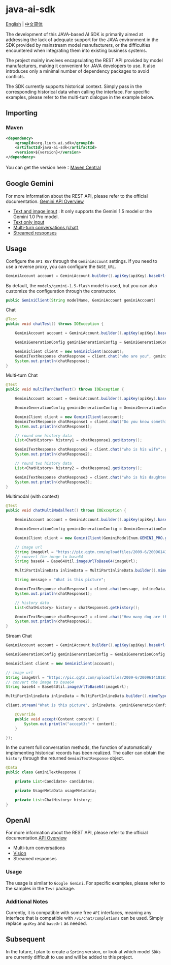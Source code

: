 # java-ai-sdk

[English](README.md) | [中文简体](README_CN.md)

The development of this JAVA-based AI SDK is primarily aimed at addressing the lack of adequate support for the JAVA environment in the SDK provided by mainstream model manufacturers, or the difficulties encountered when integrating them into existing business systems.

The project mainly involves encapsulating the REST API provided by model manufacturers, making it convenient for JAVA developers to use. It also introduces only a minimal number of dependency packages to avoid conflicts.

The SDK currently supports historical context. Simply pass in the corresponding historical data when calling the interface. For specific examples, please refer to the multi-turn dialogue in the example below.

## Importing

### Maven

```xml
<dependency>
    <groupId>org.liurb.ai.sdk</groupId>
    <artifactId>java-ai-sdk</artifactId>
    <version>${version}</version>
</dependency>
```

You can get the version here：[Maven Central](https://central.sonatype.com/artifact/org.liurb.ai.sdk/java-ai-sdk)

## Google Gemini

For more information about the REST API, please refer to the official documentation. [Gemini API Overview](https://ai.google.dev/gemini-api/docs/api-overview?hl=zh-cn)

- [Text and image input](https://ai.google.dev/gemini-api/docs/api-overview#text_image_input) : It only supports the Gemini 1.5 model or the Gemini 1.0 Pro model.
- [Text only input](https://ai.google.dev/gemini-api/docs/api-overview?hl=zh-cn#text_only_input)
- [Multi-turn conversations (chat)](https://ai.google.dev/gemini-api/docs/api-overview?hl=zh-cn#chat)
- [Streamed responses](https://ai.google.dev/gemini-api/docs/api-overview?hl=zh-cn#stream)

## Usage

Configure the  `API KEY`  through the `GeminiAccount` settings. If you need to use a reverse proxy, you can configure the  `BASE_URL`.

```java
GeminiAccount account = GeminiAccount.builder().apiKey(apiKey).baseUrl(baseUrl).build();
```

By default, the `models/gemini-1.5-flash` model is used, but you can also customize the configuration through the constructor.

```java
public GeminiClient(String modelName, GeminiAccount geminiAccount) 
```

Chat

```java
@Test
public void chatTest() throws IOException {

    GeminiAccount account = GeminiAccount.builder().apiKey(apiKey).baseUrl(baseUrl).build();

    GeminiGenerationConfig geminiGenerationConfig = GeminiGenerationConfig.builder().temperature(0.3).build();

    GeminiClient client = new GeminiClient(account);
    GeminiTextResponse chatResponse = client.chat("who are you", geminiGenerationConfig);
    System.out.println(chatResponse);
}

```

Multi-turn Chat

```java
@Test
public void multiTurnChatTest() throws IOException {

    GeminiAccount account = GeminiAccount.builder().apiKey(apiKey).baseUrl(baseUrl).build();

    GeminiGenerationConfig geminiGenerationConfig = GeminiGenerationConfig.builder().temperature(0.3).build();

    GeminiClient client = new GeminiClient(account);
    GeminiTextResponse chatResponse1 = client.chat("Do you know something about Yao Ming", geminiGenerationConfig);
    System.out.println(chatResponse1);

    // round one history data
    List<ChatHistory> history1 = chatResponse1.getHistory();

    GeminiTextResponse chatResponse2 = client.chat("who is his wife", geminiGenerationConfig, history1);
    System.out.println(chatResponse2);

    // round two history data
    List<ChatHistory> history2 = chatResponse2.getHistory();

    GeminiTextResponse chatResponse3 = client.chat("who is his daughter", geminiGenerationConfig, history2);
    System.out.println(chatResponse3);
}
```

Multimodal (with context)

```java
@Test
public void chatMultiModalTest() throws IOException {

    GeminiAccount account = GeminiAccount.builder().apiKey(apiKey).baseUrl(baseUrl).build();

    GeminiGenerationConfig geminiGenerationConfig = GeminiGenerationConfig.builder().temperature(0.3).build();

    GeminiClient client = new GeminiClient(GeminiModelEnum.GEMINI_PRO.getName(), account);

    // image url
    String imageUrl = "https://pic.qqtn.com/uploadfiles/2009-6/2009614181816.jpg";
	// convert the image to base64
    String base64 = Base64Util.imageUrlToBase64(imageUrl);

    MultiPartInlineData inlineData = MultiPartInlineData.builder().mimeType("image/jpeg").data(base64).build();

    String message = "What is this picture";

    GeminiTextResponse chatResponse1 = client.chat(message, inlineData, geminiGenerationConfig, null);
    System.out.println(chatResponse1);

    // history data
    List<ChatHistory> history = chatResponse1.getHistory();

    GeminiTextResponse chatResponse2 = client.chat("How many dog are there", geminiGenerationConfig, history);
    System.out.println(chatResponse2);
}
```

Stream Chat

```java
GeminiAccount account = GeminiAccount.builder().apiKey(apiKey).baseUrl(baseUrl).build();

GeminiGenerationConfig geminiGenerationConfig = GeminiGenerationConfig.builder().temperature(0.3).build();

GeminiClient client = new GeminiClient(account);

// image url
String imageUrl = "https://pic.qqtn.com/uploadfiles/2009-6/2009614181816.jpg";
// convert the image to base64
String base64 = Base64Util.imageUrlToBase64(imageUrl);

MultiPartInlineData inlineData = MultiPartInlineData.builder().mimeType("image/jpeg").data(base64).build();

client.stream("What is this picture", inlineData, geminiGenerationConfig, null, new GeminiStreamResponseListener() {

    @Override
    public void accept(Content content) {
        System.out.println("accept3:" + content);
    }

});
```

In the current full conversation methods, the function of automatically implementing historical records has been realized. The caller can obtain the `history` through the returned `GeminiTextResponse` object.

```java
@Data
public class GeminiTextResponse {

    private List<Candidate> candidates;

    private UsageMetaData usageMetadata;

    private List<ChatHistory> history;
}
```

## OpenAI

For more information about the REST API, please refer to the official documentation.[API Overview](https://platform.openai.com/docs/api-reference/authentication)

- Multi-turn conversations
- [Vision](https://platform.openai.com/docs/guides/vision)
- Streamed responses

### Usage

The usage is similar to `Google Gemini`. For specific examples, please refer to the samples in the `Test` package.

### Additional Notes

Currently, it is compatible with some free `API` interfaces, meaning any interface that is compatible with `/v1/chat/completions` can be used. Simply replace `apiKey` and `baseUrl` as needed.

## Subsequent

In the future, I plan to create a `Spring` version, or look at which model `SDKs` are currently difficult to use and will be added to this project. 
